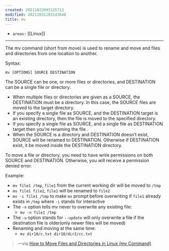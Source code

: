 ```yaml
---
created: 20211022093125713
modified: 20211031193143048
title: mv
---
```


- `areas:` [[Linux]]

---

The mv command (short from move) is used to rename and move and files and directories from one location to another.

Syntax:

`mv [OPTIONS] SOURCE DESTINATION`

The SOURCE can be one, or more files or directories, and DESTINATION can be a single file or directory.

- When multiple files or directories are given as a SOURCE, the DESTINATION must be a directory. In this case, the SOURCE files are moved to the target directory.
- If you specify a single file as SOURCE, and the DESTINATION target is an existing directory, then the file is moved to the specified directory.
- If you specify a single file as SOURCE, and a single file as DESTINATION target then you’re renaming the file .
- When the SOURCE is a directory and DESTINATION doesn’t exist, SOURCE will be renamed to DESTINATION. Otherwise if DESTINATION exist, it be moved inside the DESTINATION directory.

To move a file or directory, you need to have write permissions on both SOURCE and DESTINATION. Otherwise, you will receive a permission denied error.

Example:

- `mv file1 /tmp`, `file1` from the current working dir will be moved to `/tmp`
- `mv file1 file2`, `file1` will be renamed to `file2`
- `mv -i file1 /tmp` to make `mv` prompt before overwriting if `file1` already exists in `/tmp` where `-i` stands for interactive
- The `-n` option tells mv never to overwrite any existing file:
  - `mv -n file1 /tmp`
- The `-u` option stands for `--update` will only overwrite a file if the destination file is older(only newer files will be moved)
- Renaming and moving at the same time:
  - `mv dir10/c.txt dir10/dir2/cc.txt`

> —via [How to Move Files and Directories in Linux (mv Command)](#%20Linuxize%7Chttps%3A%2F%2Flinuxize.com%2Fpost%2Fhow-to-move-files-in-linux-with-mv-command%2F)

